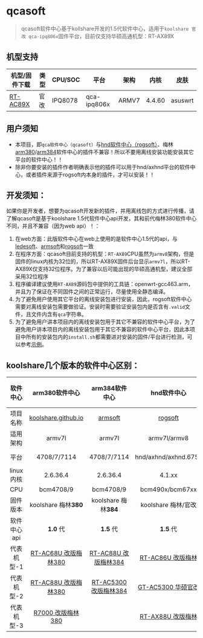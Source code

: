 #  **qcasoft**

> qcasoft软件中心基于kollshare开发的1.5代软件中心，适用于`koolshare 官改 qca-ipq806x`固件平台，目前仅支持华硕高通机型：RT-AX89X

## 机型支持

| 机型/固件下载                                           | 类型 | CPU/SOC | 平台        | 架构  | 内核   | 皮肤    |
| ------------------------------------------------------- | ---- | ------- | ----------- | ----- | ------ | ------- |
| [RT-AC89X](https://koolshare.cn/thread-188090-1-1.html) | 官改 | IPQ8078 | qca-ipq806x | ARMV7 | 4.4.60 | asuswrt |

## 用户须知

- 本项目，即`qca软件中心（qcasoft）`与[hnd软件中心（rogsoft）](https://github.com/koolshare/rogsoft)、梅林[arm380](https://github.com/koolshare/koolshare.github.io)/[arm384](https://github.com/koolshare/armsoft)软件中心的插件不兼容！所以不要用离线安装功能安装其它平台的软件中心！！
- 除非你要安装的插件作者明确表示他的插件可以用于hnd/axhnd平台的软件中心，或者插件来源于rogsoft内本身的插件，才可以安装！！

## 开发须知：

如果你是开发者，想要为qcasoft开发新的插件，并用离线包的方式进行传播，请了解qcasoft是基于koolshare 1.5代软件中心api开发，其和前代梅林380软件中心不同，并且不兼容（因为web api）！：

1. 在web方面：此版软件中心在web上使用的是软件中心1.5代的api，与[ledesoft](https://github.com/koolshare/ledesoft)、[armsoft](https://github.com/koolshare/armsoft)和[rogsoft](https://github.com/koolshare/rogsoft)一致
2. 在程序方面：qcasoft目前支持的机型：`RT-AX89`CPU虽然为`armv8`架构，但是固件的linux内核为32位的，所以RT-AX89X固件后台显示`armv7l`，所以RT-AX89X仅支持32位程序。为了兼容以后可能出现的华硕高通机型，建议全部采用32位程序
3. 程序编译建议使用`RT-AX89`源码包中提供的工具链：openwrt-gcc463.arm，并且为了保证在不同固件之间的正常运行，尽量使用全静态编译。
6. 为了避免用户使用其它平台的离线安装包进行安装，因此，rogsoft软件中心需要对离线安装包需要做验证。安装时需要验证安装包内是否含有`.valid`文件，且文件内含有`qca`字符串。
7. 为了避免用户讲本项目内的离线安装包用于其它不兼容的软件中心平台，为了避免用户讲本项目内的离线安装包用于其它不兼容的软件中心平台，因此本项目中所有的安装包内的`install.sh`都需要进对安装的固件/平台进行检测，可以参考[示例](https://github.com/koolshare/qcasoft/blob/master/rog/rog/install.sh#L44-L56)。

## **koolshare几个版本的软件中心区别：**

|  软件中心   |                        arm380软件中心                        |                        arm384软件中心                        |                         hnd软件中心                          | qca软件中心(本项目)                                          |                    软路由-酷软                    |
| :---------: | :----------------------------------------------------------: | :----------------------------------------------------------: | :----------------------------------------------------------: | ------------------------------------------------------------ | :-----------------------------------------------: |
|  项目名称   | [koolshare.github.io](https://github.com/koolshare/koolshare.github.io) |       [armsoft](https://github.com/koolshare/armsoft)        |       [rogsoft](https://github.com/koolshare/rogsoft)        | [qcasoft](https://github.com/koolshare/qcasoft)              | [ledesoft](https://github.com/koolshare/ledesoft) |
|  适用架构   |                            armv7l                            |                            armv7l                            |                         armv7l/armv8                         | armv7l                                                       |                        x64                        |
|    平台     |                         4708/7/7114                          |                         4708/7/7114                          |                     hnd/axhnd/axhnd.675x                     | qca-ipq806x                                                  |                     by fw867                      |
|  linux内核  |                           2.6.36.4                           |                           2.6.36.4                           |                            4.1.xx                            | 4.4.60                                                       |                       很新                        |
|     CPU     |                          bcm4708/9                           |                          bcm4708/9                           |                       bcm490x/bcm67xx                        | IPQ8074                                                      |                     intel/AMD                     |
|  固件版本   |                    koolshare 梅林**380**                     |                    koolshare 梅林**384**                     |                     koolshare 梅林/官改                      | koolshare 官改                                               |                   OpenWRT/LEDE                    |
| 软件中心api |                          **1.0** 代                          |                          **1.5** 代                          |                          **1.5** 代                          | **1.5** 代                                                   |                    **1.5** 代                     |
| 代表机型-1  | [RT-AC68U 改版梅林380](https://koolshare.cn/thread-139322-1-1.html) | [RT-AC88U 改版梅林384](https://koolshare.cn/thread-164857-1-1.html) | [RT-AC86U 改版梅林](https://koolshare.cn/thread-127878-1-1.html) | [RT-AX89X 官改固件](https://koolshare.cn/thread-188090-1-1.html) |                         \                         |
| 代表机型-2  | [RT-AC88U 改版梅林380](https://koolshare.cn/thread-139322-1-1.html) | [RT-AC5300 改版梅林384](https://koolshare.cn/thread-164857-1-1.html) | [GT-AC5300 华硕官改](https://koolshare.cn/thread-130902-1-1.html) |                                                              |                         \                         |
| 代表机型-3  | [R7000 改版梅林380](https://koolshare.cn/thread-139324-1-1.html) |                                                              | [RT-AX88U 改版梅林](https://koolshare.cn/thread-158199-1-1.html) |                                                              |                         \                         |
